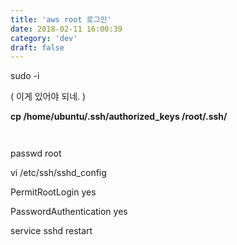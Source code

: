 ```yaml
---
title: 'aws root 로그인'
date: 2018-02-11 16:00:39
category: 'dev'
draft: false
---
```


sudo -i

( 이게 있어야 되네. )

**cp /home/ubuntu/.ssh/authorized\_keys /root/.ssh/**

`   `

  

passwd root

  

  

vi /etc/ssh/sshd\_config

  

PermitRootLogin yes

PasswordAuthentication yes

  

service sshd restart
